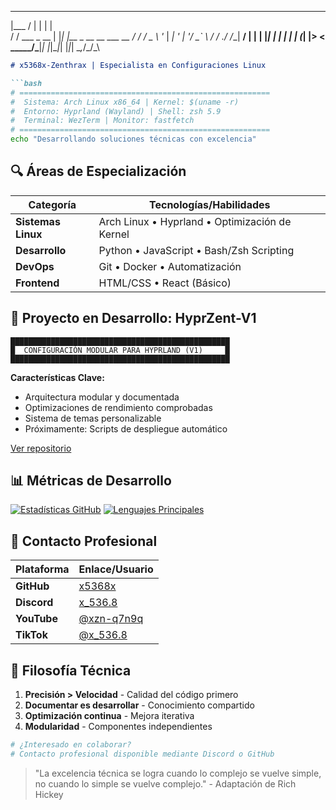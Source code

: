 
 ______           _   _                    
|___  /          | | | |                   
   / /  ___ _ __ | |_| |__  _ __ __ ___  __
  / /  / _ \ '_ \| __| '_ \| '__/ _` \ \/ /
./ /__|  __/ | | | |_| | | | | | (_| |>  < 
\_____/\___|_| |_|\__|_| |_|_|  \__,_/_/\_\
                                           
                              


             

```markdown
# x5368x-Zenthrax | Especialista en Configuraciones Linux

```bash
# ========================================================
#  Sistema: Arch Linux x86_64 | Kernel: $(uname -r)
#  Entorno: Hyprland (Wayland) | Shell: zsh 5.9
#  Terminal: WezTerm | Monitor: fastfetch
# ========================================================
echo "Desarrollando soluciones técnicas con excelencia"
```

## 🔍 Áreas de Especialización

| Categoría          | Tecnologías/Habilidades                          |
|--------------------|-------------------------------------------------|
| **Sistemas Linux** | Arch Linux • Hyprland • Optimización de Kernel  |
| **Desarrollo**     | Python • JavaScript • Bash/Zsh Scripting        |
| **DevOps**         | Git • Docker • Automatización                   |
| **Frontend**       | HTML/CSS • React (Básico)                       |

## 🚧 Proyecto en Desarrollo: HyprZent-V1

```
█████████████████████████████████████████████████
█  CONFIGURACIÓN MODULAR PARA HYPRLAND (V1)     █
█████████████████████████████████████████████████
```

**Características Clave:**
- Arquitectura modular y documentada
- Optimizaciones de rendimiento comprobadas
- Sistema de temas personalizable
- Próximamente: Scripts de despliegue automático

[Ver repositorio](https://github.com/x5368x/HyprZent---V1)

## 📊 Métricas de Desarrollo

[![Estadísticas GitHub](https://github-readme-stats.vercel.app/api?username=x5368x&show_icons=true&theme=dark&hide_border=true&include_all_commits=true)](https://github.com/x5368x)
[![Lenguajes Principales](https://github-readme-stats.vercel.app/api/top-langs/?username=x5368x&layout=compact&theme=dark&hide_border=true)](https://github.com/x5368x)

## 📍 Contacto Profesional

| Plataforma   | Enlace/Usuario                |
|-------------|------------------------------|
| **GitHub**  | [x5368x](https://github.com/x5368x) |
| **Discord** | [x_536.8](https://discord.gg/NdtChxcaU8) |
| **YouTube** | [@xzn-q7n9q](https://youtube.com/@xzn-q7n9q?si=jgDOsYd3g6pmvywc) |
| **TikTok**  | [@x_536.8](https://www.tiktok.com/@x_536.8) |

## 🧠 Filosofía Técnica

1. **Precisión > Velocidad** - Calidad del código primero
2. **Documentar es desarrollar** - Conocimiento compartido
3. **Optimización continua** - Mejora iterativa
4. **Modularidad** - Componentes independientes

```bash
# ¿Interesado en colaborar?
# Contacto profesional disponible mediante Discord o GitHub
```

> "La excelencia técnica se logra cuando lo complejo se vuelve simple,  
> no cuando lo simple se vuelve complejo." - Adaptación de Rich Hickey
```